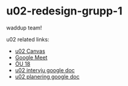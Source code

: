 # u02-redesign-grupp-1

waddup team!

u02 related links:

- [u02 Canvas](https://chasacademy.instructure.com/courses/116/assignments/147)
- [Google Meet](https://meet.google.com/gko-atqs-umu)
- [ÖU 18](https://docs.google.com/document/d/1OaN-DTyU5dLYPnseWR3svejr7J0c3YKNbMidhLMdgXQ/edit)
- [u02 intervju google doc](https://docs.google.com/document/d/168-IX_V6hwXgGTwStNHHAQ0KDtGOpxbtb9EYHVmItPA/edit)
- [u02 planering google doc](https://docs.google.com/document/d/1gE0f6OigaFnHeXE0gsqBaW92R3cmkWzoUya7Zv2eebE/edit)

